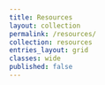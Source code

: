 ```yaml
---
title: Resources
layout: collection
permalink: /resources/
collection: resources
entries_layout: grid
classes: wide
published: false
---
```

